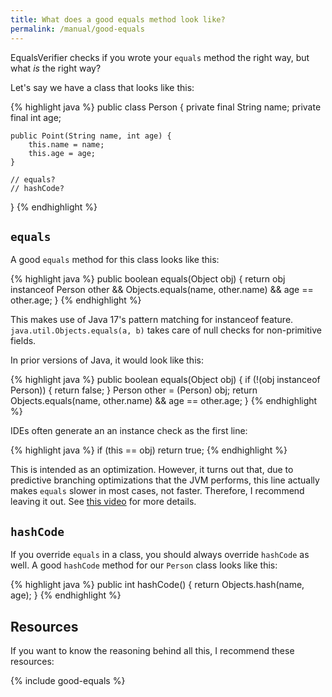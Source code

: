 ```yaml
---
title: What does a good equals method look like?
permalink: /manual/good-equals
---
```

EqualsVerifier checks if you wrote your `equals` method the right way, but what _is_ the right way?

Let's say we have a class that looks like this:

{% highlight java %}
public class Person {
    private final String name;
    private final int age;

    public Point(String name, int age) {
        this.name = name;
        this.age = age;
    }

    // equals?
    // hashCode?
}
{% endhighlight %}

## `equals`

A good `equals` method for this class looks like this:

{% highlight java %}
    public boolean equals(Object obj) {
        return obj instanceof Person other &&
                Objects.equals(name, other.name) &&
                age == other.age;
    }
{% endhighlight %}

This makes use of Java 17's pattern matching for instanceof feature. `java.util.Objects.equals(a, b)` takes care of null checks for non-primitive fields.

In prior versions of Java, it would look like this:

{% highlight java %}
    public boolean equals(Object obj) {
        if (!(obj instanceof Person)) {
            return false;
        }
        Person other = (Person) obj;
        return Objects.equals(name, other.name) &&
                age == other.age;
    }
{% endhighlight %}

IDEs often generate an an instance check as the first line:

{% highlight java %}
        if (this == obj) return true;
{% endhighlight %}

This is intended as an optimization. However, it turns out that, due to predictive branching optimizations that the JVM performs, this line actually makes `equals` slower in most cases, not faster. Therefore, I recommend leaving it out. See [this video](https://www.youtube.com/watch?v=kuzjX_efuDs) for more details.

## `hashCode`

If you override `equals` in a class, you should always override `hashCode` as well. A good `hashCode` method for our `Person` class looks like this:

{% highlight java %}
    public int hashCode() {
        return Objects.hash(name, age);
    }
{% endhighlight %}

## Resources

If you want to know the reasoning behind all this, I recommend these resources:

{% include good-equals %}
